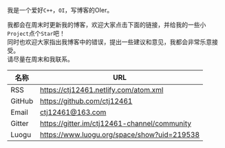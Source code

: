 我是一个爱好`C++`，`OI`，写博客的OIer。

我都会在周末时更新我的博客，欢迎大家点击下面的链接，并给我的一些小`Project`点个`Star`吧！  
同时也欢迎大家指出我博客中的错误，提出一些建议和意见，我都会非常乐意接受。  
请尽量在周末和我联系。

| 名称 | URL |
| -- | -- |
| RSS | https://ctj12461.netlify.com/atom.xml |
| GitHub | https://github.com/ctj12461 |
| Email | <ctj12461@163.com> |
| Gitter | https://gitter.im/ctj12461-channel/community |
| Luogu | https://www.luogu.org/space/show?uid=219538 |